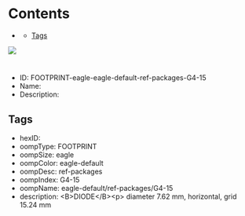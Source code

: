 



Contents
========

* [](#)
	* [Tags](#tags)
  
![][im]
# 

- ID: FOOTPRINT-eagle-eagle-default-ref-packages-G4-15
- Name: 
- Description: 

## Tags

- hexID: 
- oompType: FOOTPRINT
- oompSize: eagle
- oompColor: eagle-default
- oompDesc: ref-packages
- oompIndex: G4-15
- oompName: eagle-default/ref-packages/G4-15
- description: &lt;B&gt;DIODE&lt;/B&gt;&lt;p&gt;&#xD;
diameter 7.62 mm, horizontal, grid 15.24 mm



[im]: image.png

